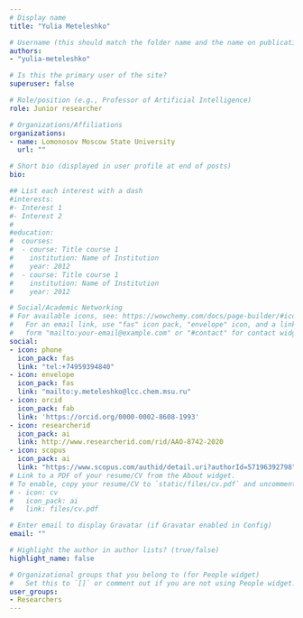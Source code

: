 ```yaml
---
# Display name
title: "Yulia Meteleshko"

# Username (this should match the folder name and the name on publications)
authors:
- "yulia-meteleshko"

# Is this the primary user of the site?
superuser: false

# Role/position (e.g., Professor of Artificial Intelligence)
role: Junior researcher

# Organizations/Affiliations
organizations:
- name: Lomonosov Moscow State University 
  url: ""

# Short bio (displayed in user profile at end of posts)
bio: 

## List each interest with a dash
#interests:
#- Interest 1
#- Interest 2
#
#education:
#  courses:
#  - course: Title course 1
#    institution: Name of Institution
#    year: 2012
#  - course: Title course 1
#    institution: Name of Institution
#    year: 2012

# Social/Academic Networking
# For available icons, see: https://wowchemy.com/docs/page-builder/#icons
#   For an email link, use "fas" icon pack, "envelope" icon, and a link in the
#   form "mailto:your-email@example.com" or "#contact" for contact widget.
social:
- icon: phone
  icon_pack: fas
  link: "tel:+74959394840"
- icon: envelope
  icon_pack: fas
  link: "mailto:y.meteleshko@lcc.chem.msu.ru"
- icon: orcid
  icon_pack: fab
  link: 'https://orcid.org/0000-0002-8608-1993'
- icon: researcherid
  icon_pack: ai
  link: http://www.researcherid.com/rid/AAO-8742-2020
- icon: scopus
  icon_pack: ai
  link: "https://www.scopus.com/authid/detail.uri?authorId=57196392798"
# Link to a PDF of your resume/CV from the About widget.
# To enable, copy your resume/CV to `static/files/cv.pdf` and uncomment the lines below.
# - icon: cv
#   icon_pack: ai
#   link: files/cv.pdf

# Enter email to display Gravatar (if Gravatar enabled in Config)
email: ""

# Highlight the author in author lists? (true/false)
highlight_name: false

# Organizational groups that you belong to (for People widget)
#   Set this to `[]` or comment out if you are not using People widget.
user_groups:
- Researchers
---
```

